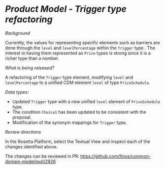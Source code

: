 # _Product Model - Trigger type refactoring_

_Background_

Currently, the values for representing specific elements such as barriers are done through the `level` and `levelPercentage` within the `Trigger` type . The interest in having them represented as `Price` types is strong since it is a richer type than a number.

_What is being released?_

A refactoring of the `Trigger` type element, modifying `level` and `levelPercentage` to a unified CDM element `level` of type `PriceSchedule`.

_Data types:_

- Updated `Trigger` type with a new unified `level` element of `PriceSchedule` type.
- The condition `Choice1` has been updated to be consistent with the proposal.
- Modification of the synonym mappings for `Trigger` type.

_Review directions_

In the Rosetta Platform, select the Textual View and inspect each of the changes identified above.

The changes can be reviewed in PR: https://github.com/finos/common-domain-model/pull/2926
